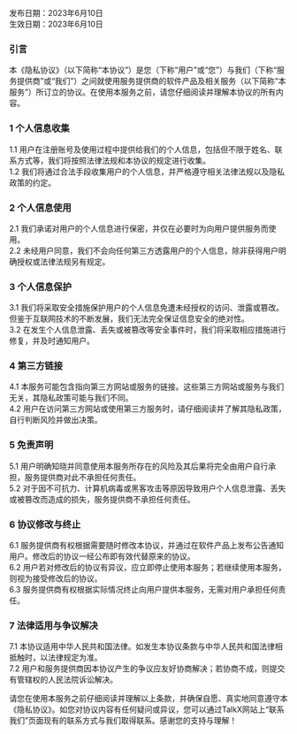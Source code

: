 发布日期：2023年6月10日<br />生效日期：2023年6月10日
<a name="YOZzM"></a>
### 引言
本《隐私协议》（以下简称“本协议”）是您（下称“用户”或“您”）与我们（下称“服务提供商”或“我们”）之间就使用服务提供商的软件产品及相关服务（以下简称“本服务”）所订立的协议。在使用本服务之前，请您仔细阅读并理解本协议的所有内容。
<a name="Rc61g"></a>
### 1 个人信息收集
1.1 用户在注册账号及使用过程中提供给我们的个人信息，包括但不限于姓名、联系方式等，我们将按照法律法规和本协议的规定进行收集。<br />1.2 我们将通过合法手段收集用户的个人信息，并严格遵守相关法律法规以及隐私政策的约定。
<a name="mwLPk"></a>
### 2 个人信息使用
2.1 我们承诺对用户的个人信息进行保密，并仅在必要时为向用户提供服务而使用。<br />2.2 未经用户同意，我们不会向任何第三方透露用户的个人信息，除非获得用户明确授权或法律法规另有规定。
<a name="ejJHg"></a>
### 3 个人信息保护
3.1 我们将采取安全措施保护用户的个人信息免遭未经授权的访问、泄露或篡改。但鉴于互联网技术的不断发展，我们无法完全保证信息安全的绝对性。<br />3.2 在发生个人信息泄露、丢失或被篡改等安全事件时，我们将采取相应措施进行修复，并及时通知用户。
<a name="JxzMY"></a>
### 4 第三方链接
4.1 本服务可能包含指向第三方网站或服务的链接。这些第三方网站或服务与我们无关，其隐私政策可能与我们不同。<br />4.2 用户在访问第三方网站或使用第三方服务时，请仔细阅读并了解其隐私政策，自行判断风险并做出决策。
<a name="pI0MQ"></a>
### 5 免责声明
5.1 用户明确知晓并同意使用本服务所存在的风险及其后果将完全由用户自行承担，服务提供商对此不承担任何责任。<br />5.2 对于因不可抗力、计算机病毒或黑客攻击等原因导致用户个人信息泄露、丢失或被篡改而造成的损失，服务提供商不承担任何责任。
<a name="tNufH"></a>
### 6 协议修改与终止
6.1 服务提供商有权根据需要随时修改本协议，并通过在软件产品上发布公告通知用户。修改后的协议一经公布即有效代替原来的协议。<br />6.2 用户若对修改后的协议有异议，应立即停止使用本服务；若继续使用本服务，则视为接受修改后的协议。<br />6.3 服务提供商有权根据实际情况终止向用户提供本服务，无需对用户承担任何责任。
<a name="HkBJw"></a>
### 7 法律适用与争议解决
7.1 本协议适用中华人民共和国法律。如发生本协议条款与中华人民共和国法律相抵触时，以法律规定为准。<br />7.2 用户和服务提供商因本协议产生的争议应友好协商解决；若协商不成，则提交有管辖权的人民法院诉讼解决。

请您在使用本服务之前仔细阅读并理解以上条款，并确保自愿、真实地同意遵守本《隐私协议》。如您对协议内容有任何疑问或异议，您可以通过TalkX网站上“联系我们”页面现有的联系方式与我们取得联系。感谢您的支持与理解！
